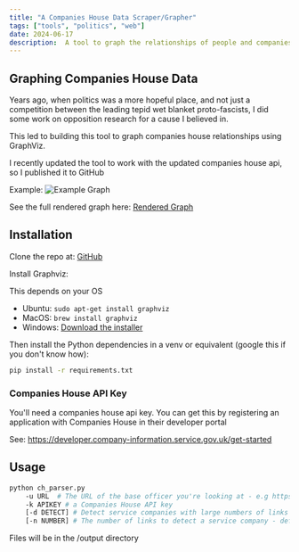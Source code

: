 ```yaml
---
title: "A Companies House Data Scraper/Grapher"
tags: ["tools", "politics", "web"]
date: 2024-06-17
description:  A tool to graph the relationships of people and companies on companies house using GraphViz and the companies house API. 
---
```

## Graphing Companies House Data

Years ago, when politics was a more hopeful place, and not just a competition between the leading tepid wet blanket proto-fascists,  I did some work on opposition research for a cause I believed in. 

This led to building this tool to graph companies house relationships using GraphViz. 

I recently updated the tool to work with the updated companies house api, so I published it to GitHub

Example: ![Example Graph](/images/ch_example.jpg)

See the full rendered graph here: [Rendered Graph](https://raw.githubusercontent.com/zeph1rus/companies_house_relationship_grapher/main/examples/WesleyPaulWilliamSTREETING.gv.svg)

## Installation

Clone the repo at: [GitHub](https://github.com/zeph1rus/companies_house_relationship_grapher/tree/main)

Install Graphviz:

This depends on your OS

- Ubuntu: `sudo apt-get install graphviz`
- MacOS: `brew install graphviz`
- Windows: [Download the installer](https://graphviz.org/download/)

Then install the Python dependencies in a venv or equivalent (google this if you don't know how):

```bash
pip install -r requirements.txt
```

### Companies House API Key

You'll need a companies house api key. You can get this by registering an application with Companies House in their developer portal

See: https://developer.company-information.service.gov.uk/get-started

## Usage

```bash
python ch_parser.py 
    -u URL  # The URL of the base officer you're looking at - e.g https://find-and-update.company-information.service.gov.uk/officers/zvMsdSrp3DBpbynbh7l5mg9MlPI/appointments
    -k APIKEY # a Companies House API key
    [-d DETECT] # Detect service companies with large numbers of links - 'true' or 'false' (default faulse)
    [-n NUMBER] # The number of links to detect a service company - default 250
```

Files will be in the /output directory 


